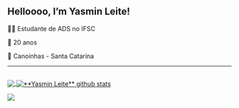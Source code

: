 ## Helloooo, I’m Yasmin Leite!

👩‍💻 Estudante de ADS no IFSC

🦖 20 anos

📍 Canoinhas - Santa Catarina 

----

##

<a href="https://github.com/yasminleite">
  <img align="center" src="https://github-readme-stats.vercel.app/api/top-langs/?username=yasminleite&theme=tokyonight&hide_langs_below=1" />
</a>
<a href="https://github.com/yasminleite">
 <img align="center" src="https://github-readme-stats.vercel.app/api?username=yasminleite&show_icons=true&theme=tokyonight&line_height=27" alt="**Yasmin Leite** github stats"/>
</a>

<br>

![](https://komarev.com/ghpvc/?username=yasminleitet&color=DD6387)
